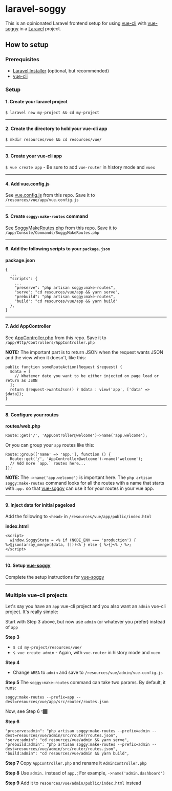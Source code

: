 # laravel-soggy

This is an opinionated Laravel frontend setup for using [vue-cli](https://cli.vuejs.org) with [vue-soggy](https://github.com/truefrontier/vue-soggy) in a [Laravel](https://laravel.com/) project.

## How to setup

### Prerequisites

- [Laravel Installer](https://laravel.com/docs/7.x#installing-laravel) (optional, but recommended)
- [vue-cli](https://cli.vuejs.org/guide/installation.html)

### Setup

#### 1. Create your laravel project
`$ laravel new my-project && cd my-project`

---

#### 2. Create the directory to hold your vue-cli app
`$ mkdir resources/vue && cd resources/vue/`

---

#### 3. Create your vue-cli app
`$ vue create app` - Be sure to add `vue-router` in history mode and `vuex`

---

#### 4. Add vue.config.js
See [vue.config.js](https://github.com/truefrontier/laravel-soggy/blob/master/resources/vue/app/vue.config.js) from this repo. Save it to `/resources/vue/app/vue.config.js`

---

#### 5. Create `soggy:make-routes` command
See [SoggyMakeRoutes.php](https://github.com/truefrontier/laravel-soggy/blob/master/app/Console/Commands/SoggyMakeRoutes.php) from this repo. Save it to `/app/Console/Commands/SoggyMakeRoutes.php`

---

#### 6. Add the following scripts to your `package.json`

__package.json__
```
{
  ...
  "scripts": {
    ...
    "preserve": "php artisan soggy:make-routes",
    "serve": "cd resources/vue/app && yarn serve",
    "prebuild": "php artisan soggy:make-routes",
    "build": "cd resources/vue/app && yarn build"
  },
}
```

---

#### 7. Add AppController
See [AppController.php](https://github.com/truefrontier/laravel-soggy/blob/master/app/Http/Controllers/AppController.php) from this repo. Save it to `/app/Http/Controllers/AppController.php`

__NOTE:__ The important part is to return JSON when the request wants JSON and the view when it doesn't, like this:

```
public function someRouteAction(Request $request) {
  $data = [
    // Whatever date you want to be either injected on page load or return as JSON
  ];
  return $request->wantsJson() ? $data : view('app', ['data' => $data]);
}
```

---

#### 8. Configure your routes

__routes/web.php__
```
Route::get('/', 'AppController@welcome')->name('app.welcome');
```

Or you can group your `app` routes like this:
```
Route::group(['name' => 'app.'], function () {
  Route::get('/', 'AppController@welcome')->name('welcome');
  // Add more `app.` routes here...
});
```

__NOTE:__ The `->name('app.welcome')` is important here. The `php artisan soggy:make-routes` command looks for all the routes with a name that starts with `app.` so that [vue-soggy](https://github.com/truefrontier/vue-soggy) can use it for your routes in your vue app.

---

#### 9. Inject data for initial pageload
Add the following to `<head>` in `/resources/vue/app/public/index.html`

__index.html__
```
<script>
  window.SoggyState = <% if (NODE_ENV === 'production') { %>@json(array_merge($data, []))<% } else { %>{}<% } %>;
</script>
```

---

#### 10. Setup [vue-soggy](https://github.com/truefrontier/vue-soggy)
Complete the setup instructions for [vue-soggy](https://github.com/truefrontier/vue-soggy/blob/master/Readme.md#how-to-setup)

---


### Multiple vue-cli projects
Let's say you have an `app` vue-cli project and you also want an `admin` vue-cli project. It's really simple:

Start with Step 3 above, but now use `admin` (or whatever you prefer) instead of `app`

__Step 3__
- `$ cd my-project/resources/vue/`
- `$ vue create admin` - Again, with `vue-router` in history mode and `vuex`

__Step 4__
- Change `AREA` to `admin` and save to `/resources/vue/admin/vue.config.js`

__Step 5__
The `soggy:make-routes` command can take two params. By default, it runs:

```
soggy:make-routes --prefix=app --dest=resources/vue/app/src/router/routes.json
```

Now, see Step 6 👇🏾

__Step 6__
```
"preserve:admin": "php artisan soggy:make-routes --prefix=admin --dest=resources/vue/admin/src/router/routes.json",
"serve:admin": "cd resources/vue/admin && yarn serve",
"prebuild:admin": "php artisan soggy:make-routes --prefix=admin --dest=resources/vue/admin/src/router/routes.json",
"build:admin": "cd resources/vue/admin && yarn build",
```

__Step 7__
Copy `AppController.php` and rename it `AdminController.php`

__Step 8__
Use `admin.` instead of `app.`; For example, `->name('admin.dashboard')`

__Step 9__
Add it to `resources/vue/admin/public/index.html` instead

